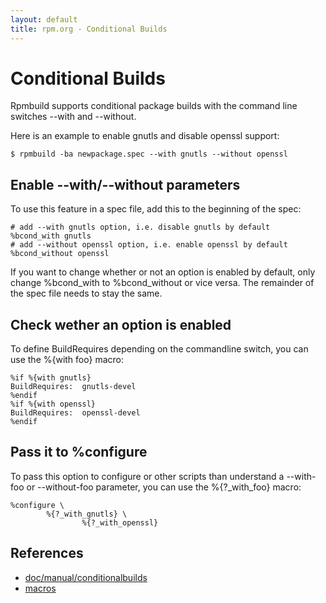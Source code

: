 ```yaml
---
layout: default
title: rpm.org - Conditional Builds
---
```

# Conditional Builds

Rpmbuild supports conditional package builds with the command line switches --with and --without.

Here is an example to enable gnutls and disable openssl support:

```
$ rpmbuild -ba newpackage.spec --with gnutls --without openssl
```

## Enable --with/--without parameters
To use this feature in a spec file, add this to the beginning of the spec:

```
# add --with gnutls option, i.e. disable gnutls by default
%bcond_with gnutls
# add --without openssl option, i.e. enable openssl by default
%bcond_without openssl 
```

If you want to change whether or not an option is enabled by default, only change %bcond_with to %bcond_without or vice versa. The remainder of the spec file needs to stay the same.

## Check wether an option is enabled
To define BuildRequires depending on the commandline switch, you can use the %{with foo} macro:

```
%if %{with gnutls}
BuildRequires:  gnutls-devel
%endif
%if %{with openssl}
BuildRequires:  openssl-devel
%endif
```

## Pass it to %configure

To pass this option to configure or other scripts than understand a --with-foo or --without-foo parameter, you can use the %{?_with_foo} macro:

```
%configure \
        %{?_with_gnutls} \
                %{?_with_openssl}
```

## References
* [doc/manual/conditionalbuilds](https://github.com/rpm-software-management/rpm/blob/master/doc/manual/conditionalbuilds)
* [macros](https://github.com/rpm-software-management/rpm/blob/master/macros.in) 

